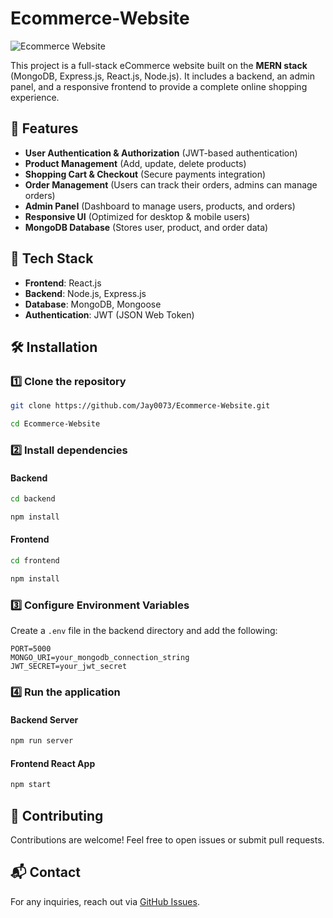 # Ecommerce-Website

![Ecommerce Website](https://img.shields.io/badge/MERN-Full%20Stack-blue.svg)

This project is a full-stack eCommerce website built on the **MERN stack** (MongoDB, Express.js, React.js, Node.js). It includes a backend, an admin panel, and a responsive frontend to provide a complete online shopping experience.

## 🚀 Features

- **User Authentication & Authorization** (JWT-based authentication)
- **Product Management** (Add, update, delete products)
- **Shopping Cart & Checkout** (Secure payments integration)
- **Order Management** (Users can track their orders, admins can manage orders)
- **Admin Panel** (Dashboard to manage users, products, and orders)
- **Responsive UI** (Optimized for desktop & mobile users)
- **MongoDB Database** (Stores user, product, and order data)

## 📌 Tech Stack

- **Frontend**: React.js
- **Backend**: Node.js, Express.js
- **Database**: MongoDB, Mongoose
- **Authentication**: JWT (JSON Web Token)

## 🛠️ Installation

### 1️⃣ Clone the repository
```bash
git clone https://github.com/Jay0073/Ecommerce-Website.git
```
```bash
cd Ecommerce-Website
```

### 2️⃣ Install dependencies
#### Backend
```bash
cd backend
```
```bash
npm install
```

#### Frontend
```bash
cd frontend
```
```bash
npm install
```

### 3️⃣ Configure Environment Variables
Create a `.env` file in the backend directory and add the following:
```env
PORT=5000
MONGO_URI=your_mongodb_connection_string
JWT_SECRET=your_jwt_secret
```

### 4️⃣ Run the application
#### Backend Server
```bash
npm run server
```
#### Frontend React App
```bash
npm start
```

## 🤝 Contributing
Contributions are welcome! Feel free to open issues or submit pull requests.

## 📬 Contact
For any inquiries, reach out via [GitHub Issues](https://github.com/Jay0073/Ecommerce-Website/issues).
